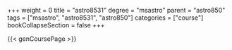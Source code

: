 +++
weight = 0
title = "astro8531"
degree = "msastro"
parent = "astro850"
tags = ["msastro", "astro8531", "astro850"]
categories = ["course"]
bookCollapseSection = false
+++

{{< genCoursePage >}}
